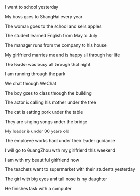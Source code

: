 I want to school yesterday

My boss goes to ShangHai every year

The woman goes to the school and sells apples 

The student learned English from May to July

The manager runs from the company to his house



My girlfriend marries me and is happy all through her life

The leader was busy all through that night 

I am running through the park

We chat through WeChat

The boy goes to class through the building



The actor is calling his mother under the tree

The cat is eatting pork under the table

They are singing songs under the bridge

My leader is under 30 years old

The employee works hard under their leader guidance



I will go to GuangZhou with my girlfriend this weekend

I am with my beautiful girlfriend now

The teachers want to supermarket with their students yesterday

The girl with big eyes and tall nose is my daughter

He finishes task with a computer









